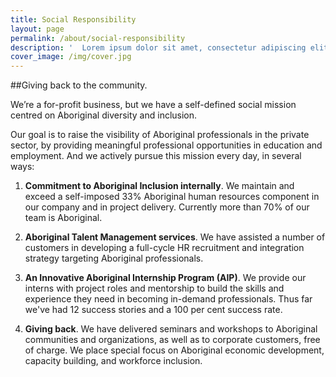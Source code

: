 ```yaml
---
title: Social Responsibility
layout: page
permalink: /about/social-responsibility
description: '  Lorem ipsum dolor sit amet, consectetur adipiscing elit. Phasellus sit amet iaculis elit. Nam semper ut arcu non placerat. Praesent nibh massa varius.'
cover_image: /img/cover.jpg
---
```

##Giving back to the community.

We’re a for-profit business, but we have a self-defined social mission centred on Aboriginal diversity and inclusion.

Our goal is to raise the visibility of Aboriginal professionals in the private sector, by providing meaningful professional opportunities in education and employment. And we actively pursue this mission every day, in several ways:

1. **Commitment to Aboriginal Inclusion internally**. We maintain and exceed a self-imposed 33% Aboriginal human resources component in our company and in project delivery. Currently more than 70% of our team is Aboriginal.

2. **Aboriginal Talent Management services**. We have assisted a number of customers in developing a full-cycle HR recruitment and integration strategy targeting Aboriginal professionals.

3. **An Innovative Aboriginal Internship Program (AIP)**. We provide our interns with project roles and mentorship to build the skills and experience they need in becoming in-demand professionals. Thus far we've had 12 success stories and a 100 per cent success rate.

4. **Giving back**. We have delivered seminars and workshops to Aboriginal communities and organizations, as well as to corporate customers, free of charge. We place special focus on Aboriginal economic development, capacity building, and workforce inclusion.
